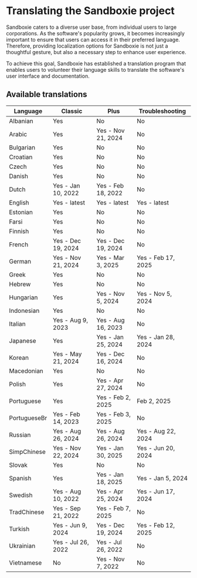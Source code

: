 # Translating the Sandboxie project

Sandboxie caters to a diverse user base, from individual users to large corporations. As the software's popularity grows, it becomes increasingly important to ensure that users can access it in their preferred language. Therefore, providing localization options for Sandboxie is not just a thoughtful gesture, but also a necessary step to enhance user experience.

To achieve this goal, Sandboxie has established a translation program that enables users to volunteer their language skills to translate the software's user interface and documentation. 


## Available translations

| Language | Classic | Plus | Troubleshooting |
|-|---------|------|---|
|Albanian|Yes|No|No|
|Arabic|Yes|Yes - Nov 21, 2024|No|
|Bulgarian|Yes|No|No|
|Croatian|Yes|No|No|
|Czech|Yes|No|No|
|Danish|Yes|No|No|
|Dutch|Yes - Jan 10, 2022|Yes - Feb 18, 2022|No|
|English|Yes - latest|Yes - latest|Yes - latest|
|Estonian|Yes|No|No|
|Farsi|Yes|No|No|
|Finnish|Yes|No|No|
|French|Yes - Dec 19, 2024|Yes - Dec 19, 2024|No|
|German|Yes - Nov 21, 2024|Yes - Mar 3, 2025|Yes - Feb 17, 2025|
|Greek|Yes|No|No|
|Hebrew|Yes|No|No|
|Hungarian|Yes|Yes - Nov 5, 2024|Yes - Nov 5, 2024|
|Indonesian|Yes|No|No|
|Italian|Yes - Aug 9, 2023|Yes - Aug 16, 2023|No|
|Japanese|Yes|Yes - Jan 25, 2024|Yes - Jan 28, 2024|
|Korean|Yes - May 21, 2024|Yes - Dec 16, 2024|No|
|Macedonian|Yes|No|No|
|Polish|Yes|Yes - Apr 27, 2024|No|
|Portuguese|Yes|Yes - Feb 2, 2025|Feb 2, 2025|
|PortugueseBr|Yes - Feb 14, 2023|Yes - Feb 3, 2025|No|
|Russian|Yes - Aug 26, 2024|Yes - Aug 26, 2024|Yes - Aug 22, 2024|
|SimpChinese|Yes - Nov 22, 2024|Yes - Jan 30, 2025|Yes - Jun 20, 2024|
|Slovak|Yes|No|No|
|Spanish|Yes|Yes - Jan 18, 2025|Yes - Jan 5, 2024|
|Swedish|Yes - Aug 10, 2022|Yes - Apr 25, 2024|Yes - Jun 17, 2024|
|TradChinese|Yes - Sep 21, 2022|Yes - Feb 7, 2025|No|
|Turkish|Yes - Jun 9, 2024|Yes - Dec 19, 2024|Yes - Feb 12, 2025|
|Ukrainian|Yes - Jul 26, 2022|Yes - Jul 26, 2022|No|
|Vietnamese|No|Yes - Nov 7, 2022|No|
